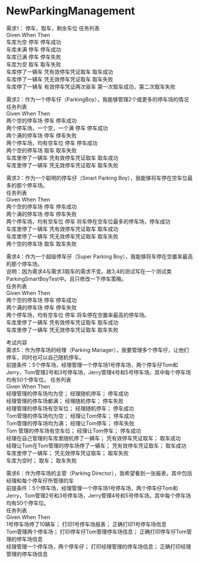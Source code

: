 NewParkingManagement
====================
需求1： 停车，取车，剩余车位 
任务列表	
Given  	When			Then	
车库为空	停车			停车成功        
车库未满	停车			停车成功        
车库已满	停车			停车失败        
车库为空	取车			取车失败        
车库停了一辆车	凭有效停车凭证取车	取车成功        
车库停了一辆车	凭无效停车凭证取车	取车失败        
车库停了一辆车	有效停车凭证两次驱车	第一次取车成功，第二次取车失败   

需求2：作为一个停车仔（ParkingBoy），我能够管理2个或更多的停车场的情况
任务列表		  	
Given				When			Then			
两个空的停车场			停车			停车成功	
两个停车场，一个空，一个满	停车			停车成功		
两个满的停车场			停车			停车失败	
两个停车场，均有空车位		停车			停车成功	
两个空的停车场			取车			取车失败	
车库里停了一辆车	凭有效停车凭证取车		取车成功	
车库里停了一辆车	凭无效停车凭证取车		取车失败	
	
需求3：作为一个聪明的停车仔（Smart Parking Boy），我能够将车停在空车位最多的那个停车场。	
任务列表		
Given			When			Then		
两个空的停车场		停车			停车成功	
两个满的停车场		停车			停车失败	
两个停车场，均有空车位	停车			将车停在空车位最多的停车场，停车成功	
车库里停了一辆车	凭有效停车凭证取车	取车成功	
车库里停了一辆车	凭无效停车凭证取车	取车失败	
两个空的停车场		取车			取车失败	

需求4：作为一个超级停车仔（Super Parking Boy），我能够将车停在空置率最高的那个停车场。		
说明：因为需求4与需求3取车的需求不变。故3,4的测试写在一个测试类ParkingSmartBoyTest中。且只修改一下停车策略。		 
任务列表		
Given			When			Then		
两个空的停车场	       	停车			停车成功	
两个满的停车场		停车			停车失败	
两个停车场，均有空车位	停车			将车停在空置率最高的停车场。	
车库里停了一辆车	凭有效停车凭证取车	取车成功	
车库里停了一辆车	凭无效停车凭证取车	取车失败	
	
考试内容		
需求5：作为停车场的经理（Parking Manager），我要管理多个停车仔，让他们停车，同时也可以自己随机停车。		
前提条件：5个停车场，经理管理一个停车场1号停车场，两个停车仔Tom和Jerry，Tom管理2号和3号停车场，Jerry管理4号和5号停车场。其中每个停车场均有50个停车位。	
任务列表		
Given				       	        When			   Then		
经理管理的停车场均为空；		        经理随机停车；		   停车成功			
经理管理的停车场都满；			        经理随机停车；		   停车失败		
经理管理的停车场有空车位；		        经理随机停车；		   停车成功		
Tom管理的停车场均为空；			        经理让Tom停车；	           停车成功		
Tom管理的停车场均为满；		                经理让Tom停车；		   停车失败		
Tom 管理的停车场有空车位；		        经理让Tom停车；		   停车成功		
经理在自己管理的车库里随机停了一辆车；	        凭有效停车凭证取车；	   取车成功		
经理让Tom在Tom管理的停车场停了一辆车；	        凭有效停车凭证取车；	   取车成功		
车库里停了一辆车；			        凭无效停车凭证取车；	   取车失败		
车库为空时；				        取车；			   取车失败		
	
需求6：作为停车场的主管（Parking Director），我希望看到一张报表，其中包括经理和每个停车仔所管理的车		
前提条件：5个停车场，经理管理一个停车场1号停车场，两个停车仔Tom和Jerry，Tom管理2号和3号停车场，Jerry管理4号和5号停车场。其中每个停车场均有50个停车位。		
任务列表	
Given	 					When					Then			
1号停车场停了10辆车；				打印1号停车场报表；			正确打印1号停车场信息		
Tom管理两个停车场；				打印停车仔Tom管理停车场信息；		正确打印停车仔Tom管理的停车场信息		
经理管理一个停车场，两个停车仔；		打印经理管理的停车场信息；		正确打印经理管理的停车场信息		

